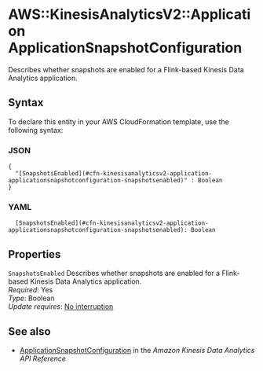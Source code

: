 # AWS::KinesisAnalyticsV2::Application ApplicationSnapshotConfiguration<a name="aws-properties-kinesisanalyticsv2-application-applicationsnapshotconfiguration"></a>

Describes whether snapshots are enabled for a Flink\-based Kinesis Data Analytics application\.

## Syntax<a name="aws-properties-kinesisanalyticsv2-application-applicationsnapshotconfiguration-syntax"></a>

To declare this entity in your AWS CloudFormation template, use the following syntax:

### JSON<a name="aws-properties-kinesisanalyticsv2-application-applicationsnapshotconfiguration-syntax.json"></a>

```
{
  "[SnapshotsEnabled](#cfn-kinesisanalyticsv2-application-applicationsnapshotconfiguration-snapshotsenabled)" : Boolean
}
```

### YAML<a name="aws-properties-kinesisanalyticsv2-application-applicationsnapshotconfiguration-syntax.yaml"></a>

```
  [SnapshotsEnabled](#cfn-kinesisanalyticsv2-application-applicationsnapshotconfiguration-snapshotsenabled): Boolean
```

## Properties<a name="aws-properties-kinesisanalyticsv2-application-applicationsnapshotconfiguration-properties"></a>

`SnapshotsEnabled`  <a name="cfn-kinesisanalyticsv2-application-applicationsnapshotconfiguration-snapshotsenabled"></a>
Describes whether snapshots are enabled for a Flink\-based Kinesis Data Analytics application\.  
*Required*: Yes  
*Type*: Boolean  
*Update requires*: [No interruption](https://docs.aws.amazon.com/AWSCloudFormation/latest/UserGuide/using-cfn-updating-stacks-update-behaviors.html#update-no-interrupt)

## See also<a name="aws-properties-kinesisanalyticsv2-application-applicationsnapshotconfiguration--seealso"></a>
+  [ApplicationSnapshotConfiguration](https://docs.aws.amazon.com/kinesisanalytics/latest/apiv2/API_ApplicationSnapshotConfiguration.html) in the *Amazon Kinesis Data Analytics API Reference* 

